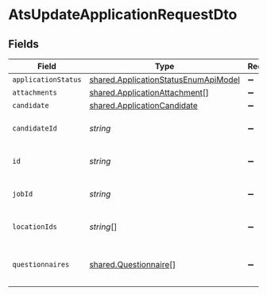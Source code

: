 # AtsUpdateApplicationRequestDto


## Fields

| Field                                                                                               | Type                                                                                                | Required                                                                                            | Description                                                                                         | Example                                                                                             |
| --------------------------------------------------------------------------------------------------- | --------------------------------------------------------------------------------------------------- | --------------------------------------------------------------------------------------------------- | --------------------------------------------------------------------------------------------------- | --------------------------------------------------------------------------------------------------- |
| `applicationStatus`                                                                                 | [shared.ApplicationStatusEnumApiModel](../../../sdk/models/shared/applicationstatusenumapimodel.md) | :heavy_minus_sign:                                                                                  | N/A                                                                                                 |                                                                                                     |
| `attachments`                                                                                       | [shared.ApplicationAttachment](../../../sdk/models/shared/applicationattachment.md)[]               | :heavy_minus_sign:                                                                                  | N/A                                                                                                 |                                                                                                     |
| `candidate`                                                                                         | [shared.ApplicationCandidate](../../../sdk/models/shared/applicationcandidate.md)                   | :heavy_minus_sign:                                                                                  | N/A                                                                                                 |                                                                                                     |
| `candidateId`                                                                                       | *string*                                                                                            | :heavy_minus_sign:                                                                                  | Unique identifier of the candidate                                                                  | e3cb75bf-aa84-466e-a6c1-b8322b257a48                                                                |
| `id`                                                                                                | *string*                                                                                            | :heavy_minus_sign:                                                                                  | The ID of the application to update.                                                                | eebbaa75-7adf-4f7e-be4c-def6a12840f2                                                                |
| `jobId`                                                                                             | *string*                                                                                            | :heavy_minus_sign:                                                                                  | Unique identifier of the job                                                                        | 4071538b-3cac-4fbf-ac76-f78ed250ffdd                                                                |
| `locationIds`                                                                                       | *string*[]                                                                                          | :heavy_minus_sign:                                                                                  | Unique identifiers of the locations                                                                 | ["dd8d41d1-5eb8-4408-9c87-9ba44604eae4"]                                                            |
| `questionnaires`                                                                                    | [shared.Questionnaire](../../../sdk/models/shared/questionnaire.md)[]                               | :heavy_minus_sign:                                                                                  | Questionnaires associated with the application                                                      | {"id":"right_to_work","answers":[{"id":"answer1","type":"text","values":["Yes"]}]}                  |